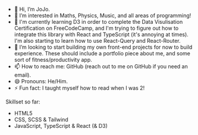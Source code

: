 - 👋 Hi, I’m JoJo.
- 👀 I’m interested in Maths, Physics, Music, and all areas of programming!
- 🌱 I'm currently learning D3 in order to complete the Data Visulisation Certification on FreeCodeCamp, and I'm trying to figure out how to integrate this library with React and TypeScript (it's annoying at times). I'm also starting to learn how to use React-Query and React-Router.
- 💞️ I’m looking to start building my own front-end projects for now to build experience. These should include a portfolio piece about me, and some sort of fitness/productivity app.
- 📫 How to reach me: GitHub (reach out to me on GitHub if you need an email).
- 😄 Pronouns: He/Him.
- ⚡ Fun fact: I taught myself how to read when I was 2!

Skillset so far:
- HTML5
- CSS, SCSS & Tailwind
- JavaScript, TypeScript & React (& D3)

<!---
JoJoJo-JoJoJo/JoJoJo-JoJoJo is a ✨ special ✨ repository because its `README.md` (this file) appears on your GitHub profile.
You can click the Preview link to take a look at your changes.
--->
